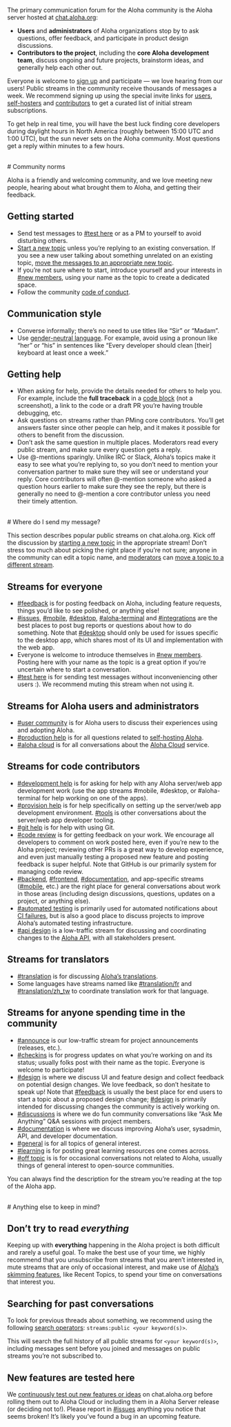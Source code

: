 The primary communication forum for the Aloha community is the Aloha
server hosted at [chat.aloha.org](https://chat.aloha.org/):

- **Users** and **administrators** of Aloha organizations stop by to
  ask questions, offer feedback, and participate in product design
  discussions.
- **Contributors to the project**, including the **core Aloha
  development team**, discuss ongoing and future projects, brainstorm
  ideas, and generally help each other out.

Everyone is welcome to [sign up](https://chat.aloha.org/) and
participate — we love hearing from our users! Public streams in the
community receive thousands of messages a week. We recommend signing
up using the special invite links for
[users](https://chat.aloha.org/join/t5crtoe62bpcxyisiyglmtvb/),
[self-hosters](https://chat.aloha.org/join/wnhv3jzm6afa4raenedanfno/)
and
[contributors](https://chat.aloha.org/join/npzwak7vpmaknrhxthna3c7p/)
to get a curated list of initial stream subscriptions.

To get help in real time, you will have the best luck finding core
developers during daylight hours in North America (roughly between
15:00 UTC and 1:00 UTC), but the sun never sets on the Aloha
community. Most questions get a reply within minutes to a few hours.

<br/>
# Community norms

Aloha is a friendly and welcoming community, and we love meeting new
people, hearing about what brought them to Aloha, and getting their
feedback.

## Getting started

- Send test messages to [#test
  here](https://chat.aloha.org/#narrow/stream/7-test-here) or as a PM
  to yourself to avoid disturbing others.
- [Start a new topic](/help/start-a-new-topic) unless you’re replying
  to an existing conversation. If you see a new user talking about
  something unrelated on an existing topic, [move the messages to an
  appropriate new topic](/help/move-content-to-another-topic).
- If you’re not sure where to start, introduce yourself and your
  interests in [#new
  members](https://chat.aloha.org/#narrow/stream/95-new-members),
  using your name as the topic to create a dedicated space.
- Follow the community [code of
  conduct](https://aloha.readthedocs.io/en/latest/code-of-conduct.html).

## Communication style

- Converse informally; there’s no need to use titles like “Sir” or “Madam”.
- Use [gender-neutral
  language](https://en.wikipedia.org/wiki/Gender-neutral_language). For
  example, avoid using a pronoun like “her” or “his” in sentences like
  “Every developer should clean [their] keyboard at least once a
  week.”

## Getting help
- When asking for help, provide the details needed for others to help
  you. For example, include the **full traceback** in a [code
  block](/help/code-blocks) (not a screenshot), a link to the code or
  a draft PR you’re having trouble debugging, etc.
- Ask questions on streams rather than PMing core contributors. You’ll
  get answers faster since other people can help, and it makes it
  possible for others to benefit from the discussion.
- Don’t ask the same question in multiple places. Moderators read
  every public stream, and make sure every question gets a reply.
- Use @-mentions sparingly. Unlike IRC or Slack, Aloha‘s topics make
  it easy to see what you’re replying to, so you don’t need to mention
  your conversation partner to make sure they will see or understand
  your reply. Core contributors will often @-mention someone who asked
  a question hours earlier to make sure they see the reply, but there
  is generally no need to @-mention a core contributor unless you need
  their timely attention.

<br/>
# Where do I send my message?

This section describes popular public streams on chat.aloha.org. Kick
off the discussion by [starting a new topic](/help/start-a-new-topic)
in the appropriate stream! Don’t stress too much about picking the
right place if you’re not sure; anyone in the community can edit a
topic name, and [moderators](/help/roles-and-permissions) can [move a
topic to a different stream](/help/move-content-to-another-stream).

## Streams for everyone
- [#feedback](https://chat.aloha.org/#narrow/stream/137-feedback) is
  for posting feedback on Aloha, including feature requests, things
  you’d like to see polished, or anything else!
- [#issues](https://chat.aloha.org/#narrow/stream/9-issues),
  [#mobile](https://chat.aloha.org/#narrow/stream/48-mobile),
  [#desktop](https://chat.aloha.org/#narrow/stream/16-desktop),
  [#aloha-terminal](https://chat.aloha.org/#narrow/stream/206-aloha-terminal)
  and
  [#integrations](https://chat.aloha.org/#narrow/stream/127-integrations)
  are the best places to post bug reports or questions about how to do
  something. Note that
  [#desktop](https://chat.aloha.org/#narrow/stream/16-desktop) should
  only be used for issues specific to the desktop app, which shares
  most of its UI and implementation with the web app.
- Everyone is welcome to introduce themselves in [#new
  members](https://chat.aloha.org/#narrow/stream/95-new-members). Posting
  here with your name as the topic is a great option if you’re
  uncertain where to start a conversation.
- [#test here](https://chat.aloha.org/#narrow/stream/7-test-here) is
  for sending test messages without inconveniencing other users :). We
  recommend muting this stream when not using it.

## Streams for Aloha users and administrators

- [#user community](https://chat.aloha.org/#narrow/stream/138-user-community)
  is for Aloha users to discuss their experiences using and adopting
  Aloha.
- [#production help](https://chat.aloha.org/#narrow/stream/31-production-help) is
  for all questions related to [self-hosting
  Aloha](/self-hosting/).
- [#aloha
  cloud](https://chat.aloha.org/#narrow/stream/387-aloha-cloud) is for
  all conversations about the [Aloha Cloud](https://aloha.com/plans/)
  service.

## Streams for code contributors

- [#development
  help](https://chat.aloha.org/#narrow/stream/49-development-help) is
  for asking for help with any Aloha server/web app development work
  (use the app streams #mobile, #desktop, or #aloha-terminal for help
  working on one of the apps).
- [#provision
  help](https://chat.aloha.org/#narrow/stream/21-provision-help) is
  for help specifically on setting up the server/web app development
  environment. [#tools](https://chat.aloha.org/#narrow/stream/18-tools)
  is other conversations about the server/web app developer tooling.
- [#git help](https://chat.aloha.org/#narrow/stream/44-git-help) is
  for help with using Git.
- [#code review](https://chat.aloha.org/#narrow/stream/91-code-review)
  is for getting feedback on your work. We encourage all developers to
  comment on work posted here, even if you’re new to the Aloha
  project; reviewing other PRs is a great way to develop experience,
  and even just manually testing a proposed new feature and posting
  feedback is super helpful. Note that GitHub is our primarily system
  for managing code review.
- [#backend](https://chat.aloha.org/#narrow/stream/3-backend),
  [#frontend](https://chat.aloha.org/#narrow/stream/6-frontend),
  [#documentation](https://chat.aloha.org/#narrow/stream/19-documentation),
  and app-specific streams
  ([#mobile](https://chat.aloha.org/#narrow/stream/48-mobile), etc.)
  are the right place for general conversations about work in those
  areas (including design discussions, questions, updates on a
  project, or anything else).
- [#automated
  testing](https://chat.aloha.org/#narrow/stream/43-automated-testing)
  is primarily used for automated notifications about [CI
  failures](https://aloha.readthedocs.io/en/latest/testing/continuous-integration.html),
  but is also a good place to discuss projects to improve Aloha’s
  automated testing infrastructure.
- [#api design](https://chat.aloha.org/#narrow/stream/378-api-design)
  is a low-traffic stream for discussing and coordinating changes to
  the [Aloha API](https://aloha.com/api/rest), with all stakeholders
  present.

## Streams for translators
- [#translation](https://chat.aloha.org/#narrow/stream/58-translation)
  is for discussing [Aloha’s
  translations](https://aloha.readthedocs.io/en/latest/translating/translating.html).
- Some languages have streams named like
  [#translation/fr](https://chat.aloha.org/#narrow/stream/371-translation.2Ffr)
  and
  [#translation/zh_tw](https://chat.aloha.org/#narrow/stream/377-translation.2Fzh_tw)
  to coordinate translation work for that language.

## Streams for anyone spending time in the community
- [#announce](https://chat.aloha.org/#narrow/stream/1-announce) is our
  low-traffic stream for project announcements (releases, etc.).
- [#checkins](https://chat.aloha.org/#narrow/stream/65-checkins) is
  for progress updates on what you’re working on and its status;
  usually folks post with their name as the topic. Everyone is welcome
  to participate!
- [#design](https://chat.aloha.org/#narrow/stream/101-design) is where
  we discuss UI and feature design and collect feedback on potential
  design changes. We love feedback, so don’t hesitate to speak up!
  Note that
  [#feedback](https://chat.aloha.org/#narrow/stream/137-feedback) is
  usually the best place for end users to start a topic about a
  proposed design change;
  [#design](https://chat.aloha.org/#narrow/stream/101-design) is
  primarily intended for discussing changes the community is actively
  working on.
- [#discussions](https://chat.aloha.org/#narrow/stream/277-discussions)
  is where we do fun community conversations like “Ask Me Anything”
  Q&A sessions with project members.
- [#documentation](https://chat.aloha.org/#narrow/stream/19-documentation)
  is where we discuss improving Aloha’s user, sysadmin, API, and
  developer documentation.
- [#general](https://chat.aloha.org/#narrow/stream/2-general) is for
  all topics of general interest.
- [#learning](https://chat.aloha.org/#narrow/stream/92-learning) is
  for posting great learning resources one comes across.
- [#off topic](https://chat.aloha.org/#narrow/stream/97-off-topic) is
  is for occasional conversations not related to Aloha, usually things
  of general interest to open-source communities.

You can always find the description for the stream you’re reading at
the top of the Aloha app.

<br/>
# Anything else to keep in mind?

## Don’t try to read *everything*

Keeping up with **everything** happening in the Aloha project is both
difficult and rarely a useful goal. To make the best use of your time,
we highly recommend that you unsubscribe from streams that you aren’t
interested in, mute streams that are only of occasional interest, and
make use of [Aloha’s skimming features](/help/reading-strategies),
like Recent Topics, to spend your time on conversations that interest
you.

## Searching for past conversations

To look for previous threads about something, we recommend using the
following [search operators](/help/search-for-messages):
`streams:public <your keyword(s)>`.

This will search the full history of all public streams for `<your
keyword(s)>`, including messages sent before you joined and messages
on public streams you’re not subscribed to.

## New features are tested here

We [continuously test out new features or ideas][release-lifecycle] on
chat.aloha.org before rolling them out to Aloha Cloud or including
them in a Aloha Server release (or deciding not to!). Please report in
[#issues](https://chat.aloha.org/#narrow/stream/9-issues) anything you notice that seems broken! It’s likely you’ve
found a bug in an upcoming feature.

[release-lifecycle]: https://aloha.readthedocs.io/en/latest/overview/release-lifecycle.html

